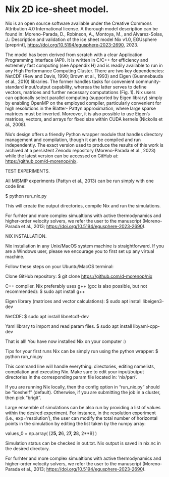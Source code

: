 # Nix 2D ice-sheet model.

Nix is an open source software available under the Creative Commons Attribution 4.0 International license. A thorough model description can be found in: Moreno-Parada, D., Robinson, A., Montoya, M., and Alvarez-Solas, J.: Description and validation of the ice sheet model Nix v1.0, EGUsphere [preprint], https://doi.org/10.5194/egusphere-2023-2690, 2023. 

The model has been derived from scratch with a clear Application Programming Interface (API). It is written in C/C++ for efficiency and extremely fast computing (see Appendix H) and is readily available to run in any High Performance Computing Cluster. There are two key dependencies: NetCDF (Rew and Davis, 1990; Brown et al., 1993) and Eigen (Guennebauda et al., 2010) libraries. The former handles tasks for convenient community-standard input/output capability, whereas the latter serves to define vectors, matrices and further necessary computations (Fig. 1). Nix users can optionally select parallel computing (supported by Eigen library) simply by enabling OpenMP on the employed compiler, particularly convenient for high resolutions in the Blatter- Pattyn approximation, where large sparse matrices must be inverted. Moreover, it is also possible to use Eigen’s matrices, vectors, and arrays for fixed size within CUDA kernels (Nickolls et al., 2008).

Nix’s design offers a friendly Python wrapper module that handles directory management and compilation, though it can be compiled and run independently. The exact version used to produce the results of this work is archived at a persistent Zenodo repository (Moreno-Parada et al., 2023) while the latest version can be accessed on GitHub at: https://github.com/d-morenop/nix.


TEST EXPERIMENTS.

All MISMIP experiments (Pattyn et al., 2013) can be run simply with one code line:

$ python run_nix.py

This will create the output directories, compile Nix and run the simulations. 

For furhter and more complex simualtions with active thermodynamics and higher-order velocity solvers, we refer the user to the manuscript (Moreno-Parada et al., 2013; https://doi.org/10.5194/egusphere-2023-2690).

NIX INSTALLATION.

Nix installation in any Unix/MacOS system machine is straightforward. If you are a Windows user, please we encourage you to first set up any virtual machine.

Follow these steps on your Ubuntu/MacOS terminal:

Clone GitHub repository:
$ git clone https://github.com/d-morenop/nix

C++ compiler. Nix preferably uses g++ (gcc is also possible, but not recommended):
$ sudo apt install g++

Eigen library (matrices and vector calculations): 
$ sudo apt install libeigen3-dev

NetCDF:
$ sudo apt install libnetcdf-dev

Yaml library to import and read param files.
$ sudo apt install libyaml-cpp-dev

That is all! You have now installed Nix on your computer :)

Tips for your first runs
Nix can be simply run using the python wrapper:
$ python run_nix.py

This command line will handle everything: directories, editing namelists, compilation and executing Nix. Make sure to edit your input/output directories in the corresponding param file located in: ‘nix/par/’. 

If you are running Nix locally, then the config option in “run_nix.py” should be “iceshelf” (default). Otherwise, if you are submitting the job in a cluster, then pick “brigit”.

Large ensemble of simulations can be also run by providing a list of values within the desired experiment. For instance, in the resolution experiment (i.e., exp=’resolution’), the user can modify the total number of horizontal points in the simulation by editing the list taken by the numpy array:

values_0 = np.array( [2**5, 2**6, 2**7, 2**8, 2**9] )

Simulation status can be checked in out.txt. Nix output is saved in nix.nc in the desired directory. 


For furhter and more complex simualtions with active thermodynamics and higher-order velocity solvers, we refer the user to the manuscript (Moreno-Parada et al., 2013; https://doi.org/10.5194/egusphere-2023-2690).
